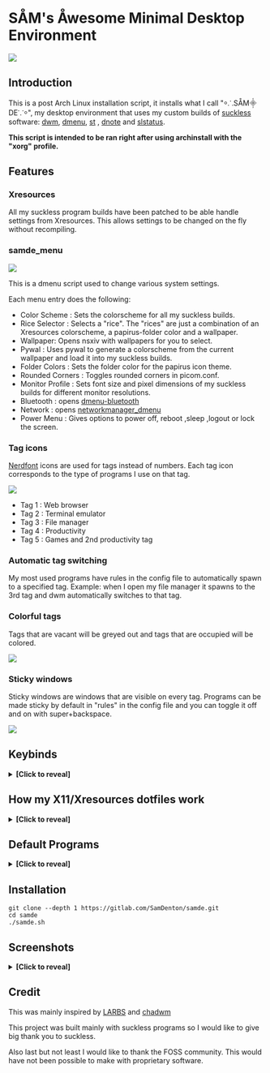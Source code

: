 # SÅM's Åwesome Minimal Desktop Environment
<img src="https://gitlab.com/SamDenton/screenshots/-/raw/master/screenshot.jpg">

## Introduction
This is a post Arch Linux installation script, it installs what I call "⸰⸫SÅM⸎DE⸪⸰", my desktop environment that uses my custom builds of [suckless](https://suckless.org/) software: [dwm](https://gitlab.com/SamDenton/dwm), [dmenu](https://gitlab.com/SamDenton/dmenu), [st](https://gitlab.com/SamDenton/st) , [dnote](https://gitlab.com/SamDenton/dnoted) and [slstatus](https://gitlab.com/SamDenton/slstatus).
 
**This script is intended to be ran right after using archinstall with the "xorg" profile.**

## Features

### Xresources
All my suckless program builds have been patched to be able handle settings from Xresources. This allows settings to be changed on the fly without recompiling. 

### samde\_menu

<img src="https://gitlab.com/SamDenton/screenshots/-/raw/master/menu.jpg">

This is a dmenu script used to change various system settings.

Each menu entry does the following:

- Color Scheme : Sets the colorscheme for all my suckless builds.
- Rice Selector : Selects a "rice". The "rices" are just a combination of an Xresources colorscheme, a papirus-folder color and a wallpaper.
- Wallpaper: Opens nsxiv with wallpapers for you to select.
- Pywal : Uses pywal to generate a colorscheme from the current wallpaper and load it into my suckless builds. 
- Folder Colors : Sets the folder color for the papirus icon theme.
- Rounded Corners : Toggles rounded corners in picom.conf.
- Monitor Profile : Sets font size and pixel dimensions of my suckless builds for different monitor resolutions.
- Bluetooth : opens [dmenu-bluetooth](https://github.com/Layerex/dmenu-bluetooth)
- Network : opens [networkmanager\_dmenu](https://github.com/firecat53/networkmanager-dmenu)
- Power Menu : Gives options to power off, reboot ,sleep ,logout or lock the screen.

### Tag icons
[Nerdfont](https://www.nerdfonts.com/) icons are used for tags instead of numbers. Each tag icon corresponds to the type of programs I use on that tag.

<img src="https://gitlab.com/SamDenton/screenshots/-/raw/master/bars/kasugano.png">

- Tag 1 : Web browser
- Tag 2 : Terminal emulator
- Tag 3 : File manager
- Tag 4 : Productivity
- Tag 5 : Games and 2nd productivity tag

### Automatic tag switching
My most used programs have rules in the config file to automatically spawn to a specified tag. Example: when I open my file manager it spawns to the 3rd tag and dwm automatically switches to that tag.

### Colorful tags
Tags that are vacant will be greyed out and tags that are occupied will be colored.

<img src="https://gitlab.com/SamDenton/screenshots/-/raw/master/tags.gif">

### Sticky windows
Sticky windows are windows that are visible on every tag. Programs can be made sticky by default in "rules" in the config file and you can toggle it off and on with super+backspace.

<img src="https://gitlab.com/SamDenton/screenshots/-/raw/master/sticky.gif">

## Keybinds

<details>
<summary><b>[Click to reveal]</b></summary>

Yes, these keybindings are pretty odd, the reason it's like that is for ergonomics and to seperate my window manager keybinds from my sxhkd keybinds. 

### Window manager keybinds

| Keybind                     | Function                                  |
|-----------------------------|-------------------------------------------|
| `super + a,s,d,f,g`         |  switch tag                               |
| `super + shift + a,s,d,f,g` |  move to tag                              |
| `super + ctrl + a,s,d,f,g`  |  toggle tag view                          |
| `super + q`                 |  exit program                             |
| `super + t`                 |  scratchpad                               |
| `super + b`                 |  toggle bar                               |
| `super + z`                 |  toggle fullscreen                        |
| `super + space`             |  toggle floating window                   |
| `super + backspace`         |  toggle sticky window                     |
| `super + tab`               |  view previous tag                        |
| `super + ;`                 |  switch master window                     |
| `super + h,l`               |  adjust window split (mfact)              |
| `super + j,k`               |  switch window focus                      |
| `super + n,m`               |  switch monitors                          |
| `super + shift + n,m`       |  move window to monitor                   |
| `super + comma,period`      |  adjust number of master windows          |
| `super + 1,2,3`             |  switch layouts (master,floating,monacle) |
| `super + 0`                 |  view all tags                            |
| `super + -,=`               |  adjust gaps                              |
| `super + shift + =`         |  sets gaps to 0                           |
| `super + shift + 0`         |  make window visible on all tags          |
| `super + F5`                |  reload Xresources colors                 |

### Sxhkd keybinds
| Keybind                       | Function                 |
|-------------------------------|--------------------------|
| `super + enter`               | st                       |
| `super + shift + enter`       | st with tmux             |
| `super + w`                   | librewolf or brave       |
| `super + e`                   | thunar                   |
| `super + shift + e`           | lf                       |
| `super + r`                   | dmenu\_run               |
| `super + shift + r`           | samde\_menu              |
| `super + y`                   | virt-manager             |
| `super + u`                   | gimp                     |
| `super + Escape`              | power menu               |
| `super + shift + q`           | xkill                    |
| `super + control + q`         | reload dwm               |
| `super + delete`              | slock                    |
| `super + o`                   | dmenu\_open              |
| `super + p`                   | reload sxhkd             |
| `super + shift + t`           | show current track       |
| `super + c`                   | picom toggle             |
| `audio {mute,lower,raise}`    | adjust volume            |
| `shift + audio {lower,raise}` | adjust mpd volume        |
| `audio {prev,play,next}`      | mpc prev,toggle,next     |
| `shift + audio {prev,next}`   | mpc seek(rewind,foward)  |
| `brightness {down,up}`        | adjust brightness        |

</details>

## How my X11/Xresources dotfiles work

<details>
<summary><b>[Click to reveal]</b></summary>

The config files are in : [.config/x11](https://gitlab.com/SamDenton/dots/-/blob/master/.config/x11/).

<img src="https://gitlab.com/SamDenton/screenshots/-/raw/master/x11.jpg">

The "profiles" folder contains different xresources files that contain settings for appropriate font sizes and pixel dimensions for various monitor resolutions. A profile is selected by symlinking the chosen profile to the parent directory and calling the symlink "xresources".

The "colorschemes" folder contains colorschemes in the Xresources format. Use the same process for "profiles" but call the symlink "xcolors" . You can get a bunch of Xresources colorschemes from : [this github repo](https://github.com/janoamaral/Xresources-themes) and [terminal.sexy](https://terminal.sexy)

"wall" is a symlink for the selected wallpaper. I use it to set my wallpaper in my xinitrc and use it for pywal.
</details>

## Default Programs

<details>
<summary><b>[Click to reveal]</b></summary>

### My builds of suckless software 
- Window manager: [dwm](https://gitlab.com/SamDenton/dwm)
- Terminal emulator : [st](https://gitlab.com/SamDenton/st)
- Launcher/menu program : [dmenu](https://gitlab.com/SamDenton/dmenu)
- Status monitor: [slstatus](https://gitlab.com/SamDenton/slstatus)
- Notification utility : [dnote](https://gitlab.com/SamDenton/dnote)

### Other programs
- Hotkey daemon : sxhkd
- Shell: zsh
- Prompt: starship
- Editor: neovim
- Compositor: picom
- TUI file manager: lf
- GUI file manager: thunar
- Image viewer : nsxiv
- Video player : mpv
- Music player : ncmpcpp (with mpd+mpc)
- Wallpaper program: xwallpaper
- Screen locker : slock

</details>

## Installation
```
git clone --depth 1 https://gitlab.com/SamDenton/samde.git
cd samde
./samde.sh
```
## Screenshots

<details>
<summary><b>[Click to reveal]</b></summary>

### Rices
- Luna

<img src="https://gitlab.com/SamDenton/screenshots/-/raw/master/screenshot.jpg">

- Rose

**More rices and screenshots on the way**

</details>

## Credit
This was mainly inspired by [LARBS](https://larbs.xyz/) and [chadwm](https://github.com/siduck/chadwm)

This project was built mainly with suckless programs so I would like to give big thank you to suckless.

Also last but not least I would like to thank the FOSS community. This would have not been possible to make with proprietary software.

